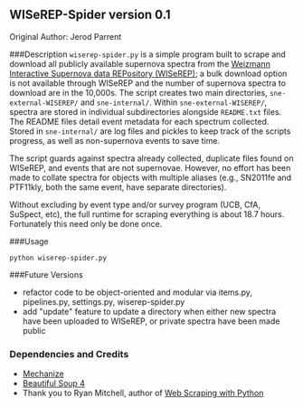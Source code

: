 ## WISeREP-Spider version 0.1
Original Author: Jerod Parrent

###Description
`wiserep-spider.py` is a simple program built to scrape and download all publicly available supernova spectra from the [Weizmann Interactive Supernova data REPository (WISeREP)](http://wiserep.weizmann.ac.il); a bulk download option is not available through WISeREP and the number of supernova spectra to download are in the 10,000s. The script creates two main directories, `sne-external-WISEREP/` and `sne-internal/`. Within `sne-external-WISEREP/`, spectra are stored in individual subdirectories alongside `README.txt` files. The README files detail event metadata for each spectrum collected. Stored in `sne-internal/` are log files and pickles to keep track of the scripts progress, as well as non-supernova events to save time. 

The script guards against spectra already collected, duplicate files found on WISeREP, and events that are not supernovae. However, no effort has been made to collate spectra for objects with multiple aliases (e.g., SN2011fe and PTF11kly, both the same event, have separate directories).

Without excluding by event type and/or survey program (UCB, CfA, SuSpect, etc), the full runtime for scraping everything is about 18.7 hours. Fortunately this need only be done once.

###Usage
```
python wiserep-spider.py
```

###Future Versions
* refactor code to be object-oriented and modular via items.py, pipelines.py, settings.py, wiserep-spider.py
* add "update" feature to update a directory when either new spectra have been uploaded to WISeREP, or private spectra have been made public 

### Dependencies and Credits

* [Mechanize](http://wwwsearch.sourceforge.net/mechanize/)
* [Beautiful Soup 4](https://www.crummy.com/software/BeautifulSoup/)
* Thank you to Ryan Mitchell, author of [Web Scraping with Python](http://pythonscraping.com/node/5)
